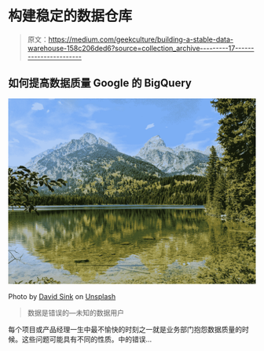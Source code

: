 # 构建稳定的数据仓库

> 原文：<https://medium.com/geekculture/building-a-stable-data-warehouse-158c206ded6?source=collection_archive---------17----------------------->

## 如何提高数据质量 Google 的 BigQuery

![](img/e7ea64774516043a2f048b664f29e9d7.png)

Photo by [David Sink](https://unsplash.com/@winesink?utm_source=unsplash&utm_medium=referral&utm_content=creditCopyText) on [Unsplash](https://unsplash.com/s/photos/wyoming?utm_source=unsplash&utm_medium=referral&utm_content=creditCopyText)

> 数据是错误的—未知的数据用户

每个项目或产品经理一生中最不愉快的时刻之一就是业务部门抱怨数据质量的时候。这些问题可能具有不同的性质。中的错误…